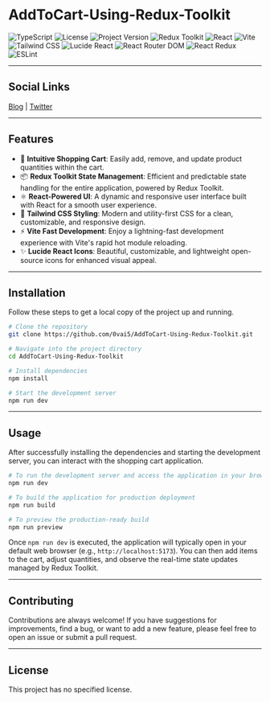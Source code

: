 # AddToCart-Using-Redux-Toolkit

![TypeScript](https://img.shields.io/badge/TypeScript-007ACC?style=for-the-badge&logo=typescript&logoColor=white) ![License](https://img.shields.io/badge/license-No%20License%20Specified-lightgrey.svg?style=for-the-badge) ![Project Version](https://img.shields.io/badge/version-0.0.0-blue.svg?style=for-the-badge) ![Redux Toolkit](https://img.shields.io/badge/Redux%20Toolkit-764ABC?style=for-the-badge&logo=redux&logoColor=white) ![React](https://img.shields.io/badge/React-61DAFB?style=for-the-badge&logo=react&logoColor=white) ![Vite](https://img.shields.io/badge/Vite-646CFF?style=for-the-badge&logo=vite&logoColor=white) ![Tailwind CSS](https://img.shields.io/badge/Tailwind%20CSS-06B6D4?style=for-the-badge&logo=tailwindcss&logoColor=white) ![Lucide React](https://img.shields.io/badge/Lucide%20React-000000?style=for-the-badge&logo=lucide&logoColor=white) ![React Router DOM](https://img.shields.io/badge/React%20Router%20DOM-CA4245?style=for-the-badge&logo=reactrouter&logoColor=white) ![React Redux](https://img.shields.io/badge/React%20Redux-764ABC?style=for-the-badge&logo=redux&logoColor=white) ![ESLint](https://img.shields.io/badge/ESLint-4B32C3?style=for-the-badge&logo=eslint&logoColor=white)

---

## Social Links
[Blog](https://ovais.tech) | [Twitter](https://twitter.com/0vai5Raza)

---

## Features
- 🛒 **Intuitive Shopping Cart**: Easily add, remove, and update product quantities within the cart.
- 📦 **Redux Toolkit State Management**: Efficient and predictable state handling for the entire application, powered by Redux Toolkit.
- ⚛️ **React-Powered UI**: A dynamic and responsive user interface built with React for a smooth user experience.
- 🎨 **Tailwind CSS Styling**: Modern and utility-first CSS for a clean, customizable, and responsive design.
- ⚡ **Vite Fast Development**: Enjoy a lightning-fast development experience with Vite's rapid hot module reloading.
- ✨ **Lucide React Icons**: Beautiful, customizable, and lightweight open-source icons for enhanced visual appeal.

---

## Installation
Follow these steps to get a local copy of the project up and running.

```bash
# Clone the repository
git clone https://github.com/0vai5/AddToCart-Using-Redux-Toolkit.git

# Navigate into the project directory
cd AddToCart-Using-Redux-Toolkit

# Install dependencies
npm install

# Start the development server
npm run dev
```

---

## Usage
After successfully installing the dependencies and starting the development server, you can interact with the shopping cart application.

```bash
# To run the development server and access the application in your browser
npm run dev

# To build the application for production deployment
npm run build

# To preview the production-ready build
npm run preview
```
Once `npm run dev` is executed, the application will typically open in your default web browser (e.g., `http://localhost:5173`). You can then add items to the cart, adjust quantities, and observe the real-time state updates managed by Redux Toolkit.

---

## Contributing
Contributions are always welcome! If you have suggestions for improvements, find a bug, or want to add a new feature, please feel free to open an issue or submit a pull request.

---

## License
This project has no specified license.